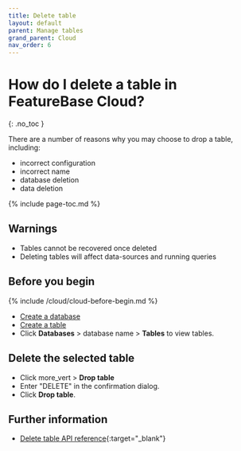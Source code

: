 ```yaml
---
title: Delete table
layout: default
parent: Manage tables
grand_parent: Cloud
nav_order: 6
---
```


# How do I delete a table in FeatureBase Cloud?
{: .no_toc }

There are a number of reasons why you may choose to drop a table, including:
* incorrect configuration
* incorrect name
* database deletion
* data deletion

{% include page-toc.md %}

## Warnings

* Tables cannot be recovered once deleted
* Deleting tables will affect data-sources and running queries

## Before you begin

{% include /cloud/cloud-before-begin.md %}
* [Create a database](/docs/cloud/cloud-databases/cloud-db-create-custom)
* [Create a table](/docs/cloud/cloud-tables/cloud-table-create)
* Click **Databases** > database name > **Tables** to view tables.

## Delete the selected table

* Click <span class="material-icons md-18">more_vert</span> > **Drop table**
* Enter "DELETE" in the confirmation dialog.
* Click **Drop table**.

## Further information

* [Delete table API reference](https://api-docs-featurebase-cloud.redoc.ly/latest#operation/deletetable){:target="_blank"}
